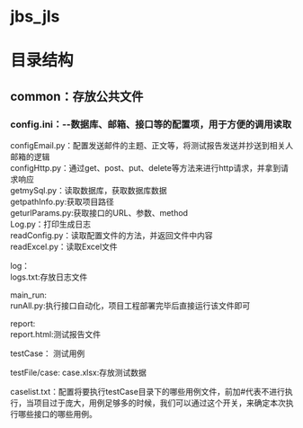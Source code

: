 # jbs_jls
# 目录结构   
## common：存放公共文件   
  ### config.ini：--数据库、邮箱、接口等的配置项，用于方便的调用读取   
  configEmail.py：配置发送邮件的主题、正文等，将测试报告发送并抄送到相关人邮箱的逻辑   
  configHttp.py：通过get、post、put、delete等方法来进行http请求，并拿到请求响应   
  getmySql.py：读取数据库，获取数据库数据   
  getpathInfo.py:获取项目路径   
  geturlParams.py:获取接口的URL、参数、method   
  Log.py：打印生成日志   
  readConfig.py：读取配置文件的方法，并返回文件中内容   
  readExcel.py：读取Excel文件   
  
  
log：   
  logs.txt:存放日志文件   
  
  
main_run:   
  runAll.py:执行接口自动化，项目工程部署完毕后直接运行该文件即可   
  
  
report:   
  report.html:测试报告文件   
  
  
testCase：
  测试用例
  
 
testFile/case:
  case.xlsx:存放测试数据
  
  
 caselist.txt：配置将要执行testCase目录下的哪些用例文件，前加#代表不进行执行，当项目过于庞大，用例足够多的时候，我们可以通过这个开关，来确定本次执行哪些接口的哪些用例。

  
  
